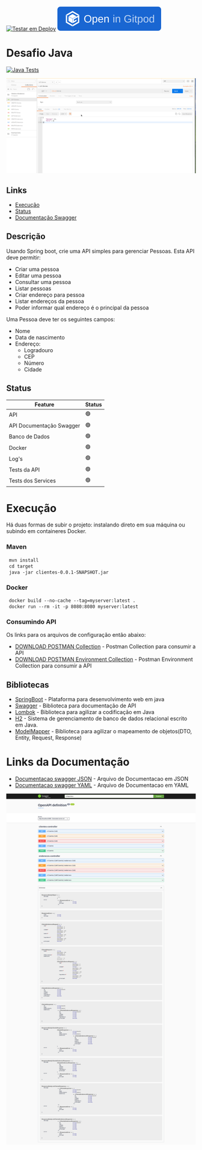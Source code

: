 
[![Testar em Deploy](https://www.herokucdn.com/deploy/button.svg)](https://heroku.com/deploy) [![Testar no Browser](https://raw.githubusercontent.com/gilberto-009199/JAgendaWeb/master/gitpod.svg)](https://gitpod.io#https://github.com/gilberto-009199/athornatus_vaga)

# Desafio Java
[![Java Tests](https://github.com/gilberto-009199/athornatus_vaga/actions/workflows/test.yml/badge.svg)](https://github.com/gilberto-009199/athornatus_vaga/actions/workflows/test.yml)

![Tela inicial](./API_Example.gif)

## Links
- [Execução](#execução)
- [Status](#status)
- [Documentação Swagger](#links-da-documenta%C3%A7%C3%A3o)


## Descrição
Usando Spring boot, crie uma API simples para gerenciar Pessoas. Esta API deve permitir:
+ Criar uma pessoa
+ Editar uma pessoa
+ Consultar uma pessoa
+ Listar pessoas
+ Criar endereço para pessoa
+ Listar endereços da pessoa
+ Poder informar qual endereço é o principal da pessoa  

Uma Pessoa deve ter os seguintes campos:
+ Nome
+ Data de nascimento
+ Endereço:
    + Logradouro
    + CEP
    + Número
    + Cidade

## Status

Feature                  | Status  
-------------------------|--------
API|:green_circle:
API Documentação Swagger  |:green_circle:
Banco de Dados|:green_circle:
Docker  |:green_circle:
Log's  |:green_circle:
Tests da API|:green_circle:
Tests dos Services|:green_circle:

# Execução
 Há duas formas de subir o projeto: instalando direto em sua máquina ou subindo em containeres Docker.
 ### Maven
```
 mvn install
 cd target
 java -jar clientes-0.0.1-SNAPSHOT.jar
```

### Docker
```
 docker build --no-cache --tag=myserver:latest .
 docker run --rm -it -p 8080:8080 myserver:latest
```
### Consumindo API
  Os links para os arquivos de configuração então abaixo:

  * [DOWNLOAD POSTMAN Collection](https://raw.githubusercontent.com/gilberto-009199/athornatus_vaga/main/rest.postman_collection.json) - Postman Collection para consumir a API 
  * [DOWNLOAD POSTMAN Environment Collection](https://raw.githubusercontent.com/gilberto-009199/athornatus_vaga/main/environment.postman_environment.json) - Postman  Environment Collection para consumir a API

## Bibliotecas

* [SpringBoot](https://spring.io) - Plataforma para desenvolvimento web em java
* [Swagger](https://swagger.io/) - Biblioteca para documentação de API
* [Lombok](https://projectlombok.org) - Biblioteca para agilizar a codificação em Java
* [H2](https://www.h2database.com) - Sistema de gerenciamento de banco de dados relacional escrito em Java.
* [ModelMapper](https://modelmapper.org/) - Biblioteca para agilizar o mapeamento de objetos(DTO, Entity, Request, Response)

# Links da Documentação

* [Documentacao swagger JSON](https://raw.githubusercontent.com/gilberto-009199/athornatus_vaga/main/api-docs.json) - Arquivo de Documentacao em JSON
* [Documentacao swagger YAML](https://raw.githubusercontent.com/gilberto-009199/athornatus_vaga/main/api-docs.yaml) - Arquivo de Documentacao em YAML

![Documentacao swagger](./swagger-ui-index-html.png)

